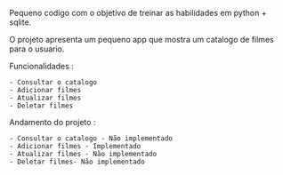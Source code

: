 Pequeno codigo com o objetivo de treinar as habilidades em python + sqlite.

O projeto apresenta um pequeno app que mostra um catalogo de filmes para o usuario.

Funcionalidades :

    - Consultar o catalogo
    - Adicionar filmes
    - Atualizar filmes
    - Deletar filmes
    
    
 Andamento do projeto :
 
    - Consultar o catalogo - Não implementado
    - Adicionar filmes - Implementado
    - Atualizar filmes - Não implementado
    - Deletar filmes- Não implementado
